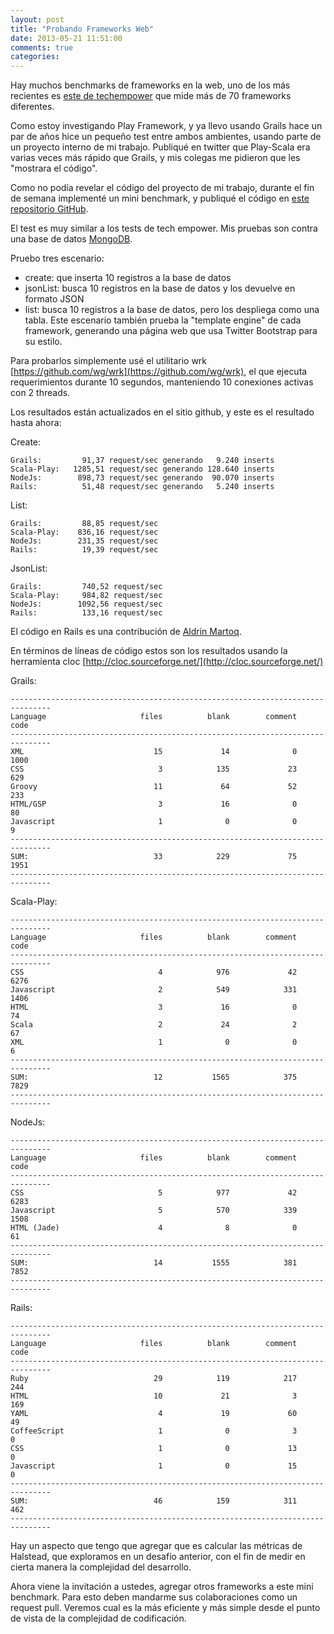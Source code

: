 ```yaml
---
layout: post
title: "Probando Frameworks Web"
date: 2013-05-21 11:51:00
comments: true
categories: 
---
```


Hay muchos benchmarks de frameworks en la web, uno de los más recientes es [este de techempower](http://www.techempower.com/benchmarks/#section=data-r5) que mide más de 70 frameworks diferentes.

Como estoy investigando Play Framework, y ya llevo usando Grails  hace un par de años hice un pequeño test entre ambos ambientes, usando parte de un proyecto interno de mi trabajo. Publiqué en twitter que Play-Scala era varias veces más rápido que Grails, y mis colegas me pidieron que les "mostrara el código".

Como no podía revelar el código del proyecto de mi trabajo, durante el fin de semana implementé un mini benchmark, y publiqué el código en [este repositorio GitHub](https://github.com/lnds/lacosita/).

<!-- more -->

El test es muy similar a los tests de tech empower. Mis pruebas son contra una base de datos [MongoDB](http://www.mongodb.org/).

Pruebo tres escenario:

* create: que inserta 10 registros a la base de datos
* jsonList: busca 10 registros en la base de datos y los devuelve en formato JSON
* list: busca 10 registros a la base de datos, pero los despliega como una tabla. Este escenario también prueba la "template engine" de cada framework, generando una página web que usa Twitter Bootstrap para su estilo.

Para probarlos simplemente usé el utilitario wrk [https://github.com/wg/wrk](https://github.com/wg/wrk), el que ejecuta requerimientos durante 10 segundos, manteniendo 10 conexiones activas con 2 threads.

Los resultados están actualizados en el sitio github, y este es el resultado hasta ahora:

Create:

	Grails: 	    91,37 request/sec generando   9.240 inserts
	Scala-Play:   1285,51 request/sec generando 128.640 inserts
	NodeJs:		   898,73 request/sec generando  90.070 inserts
	Rails:			51,48 request/sec generando   5.240 inserts

List:

	Grails:		    88,85 request/sec
	Scala-Play:    836,16 request/sec
	NodeJs:        231,35 request/sec
	Rails:			19,39 request/sec


JsonList:

	Grails:	        740,52 request/sec
	Scala-Play:     984,82 request/sec
    NodeJs:        1092,56 request/sec
    Rails:			133,16 request/sec


El código en Rails es una contribución de [Aldrin Martoq](https://twitter.com/aldrinmartoq).

En términos de líneas de código estos son los resultados usando la herramienta cloc [http://cloc.sourceforge.net/](http://cloc.sourceforge.net/)

Grails:


	-------------------------------------------------------------------------------
	Language                     files          blank        comment           code
	-------------------------------------------------------------------------------
	XML                             15             14              0           1000
	CSS                              3            135             23            629
	Groovy                          11             64             52            233
	HTML/GSP                         3             16              0             80
	Javascript                       1              0              0              9
	-------------------------------------------------------------------------------
	SUM:                            33            229             75           1951
	-------------------------------------------------------------------------------


Scala-Play:

	-------------------------------------------------------------------------------
	Language                     files          blank        comment           code
	-------------------------------------------------------------------------------
	CSS                              4            976             42           6276
	Javascript                       2            549            331           1406
	HTML                             3             16              0             74
	Scala                            2             24              2             67
	XML                              1              0              0              6
	-------------------------------------------------------------------------------
	SUM:                            12           1565            375           7829
	-------------------------------------------------------------------------------

NodeJs:

	-------------------------------------------------------------------------------
	Language                     files          blank        comment           code
	-------------------------------------------------------------------------------
	CSS                              5            977             42           6283
	Javascript                       5            570            339           1508
	HTML (Jade)                      4              8              0             61	
	-------------------------------------------------------------------------------
	SUM:                            14           1555            381           7852
	-------------------------------------------------------------------------------

Rails:

	-------------------------------------------------------------------------------
	Language                     files          blank        comment           code
	-------------------------------------------------------------------------------
	Ruby                            29            119            217            244
	HTML                            10             21              3            169
	YAML                             4             19             60             49
	CoffeeScript                     1              0              3              0
	CSS                              1              0             13              0
	Javascript                       1              0             15              0
	-------------------------------------------------------------------------------
	SUM:                            46            159            311            462
	-------------------------------------------------------------------------------

Hay un aspecto que tengo que agregar que es calcular las métricas de Halstead, que exploramos en un desafío anterior, con el fin de medir en cierta manera la complejidad del desarrollo.


Ahora viene la invitación a ustedes, agregar otros frameworks a este mini benchmark. Para esto deben mandarme sus colaboraciones como un request pull. Veremos cual es la más eficiente y más simple desde el punto de vista de la complejidad de codificación.

